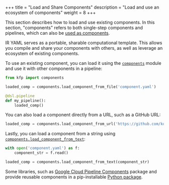 +++
title = "Load and Share Components"
description = "Load and use an ecosystem of components"
weight = 8
+++

This section describes how to load and use existing components. In this section, "components" refers to both single-step components and pipelines, which can also be [used as components][pipeline-as-component].

IR YAML serves as a portable, sharable computational template. This allows you compile and share your components with others, as well as leverage an ecosystem of existing components.

To use an existing component, you can load it using the [`components`][components-module] module and use it with other components in a pipeline:

```python
from kfp import components

loaded_comp = components.load_component_from_file('component.yaml')

@dsl.pipeline
def my_pipeline():
    loaded_comp()
```

You can also load a component directly from a URL, such as a GitHub URL:

```python
loaded_comp = components.load_component_from_url('https://github.com/kubeflow/pipelines/blob/984d8a039d2ff105ca6b21ab26be057b9552b51d/sdk/python/test_data/pipelines/two_step_pipeline.yaml')
```

Lastly, you can load a component from a string using [`components.load_component_from_text`][components-load-component-from-text]:

```python
with open('component.yaml') as f:
    component_str = f.read()

loaded_comp = components.load_component_from_text(component_str)
```

Some libraries, such as [Google Cloud Pipeline Components][gcpc] package and provide reusable components in a pip-installable [Python package][gcpc-pypi].

[pipeline-as-component]: /docs/components/pipelines/v2/pipelines/pipeline-basics#pipelines-as-components
[gcpc]: https://cloud.google.com/vertex-ai/docs/pipelines/components-introduction
[gcpc-pypi]: https://pypi.org/project/google-cloud-pipeline-components/
[components-module]: https://kubeflow-pipelines.readthedocs.io/en/latest/source/components.html
[components-load-component-from-text]: https://kubeflow-pipelines.readthedocs.io/en/latest/source/components.html#kfp.components.load_component_from_text